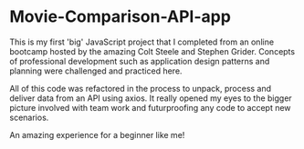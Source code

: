 # Movie-Comparison-API-app
This is my first 'big' JavaScript project that I completed from an online bootcamp hosted by the amazing Colt Steele and Stephen Grider.
Concepts of professional development such as application design patterns and planning were challenged and practiced here.

All of this code was refactored in the process to unpack, process and deliver data from an API using axios. It really opened my eyes to the bigger picture
involved with team work and futurproofing any code to accept new scenarios.

An amazing experience for a beginner like me!


